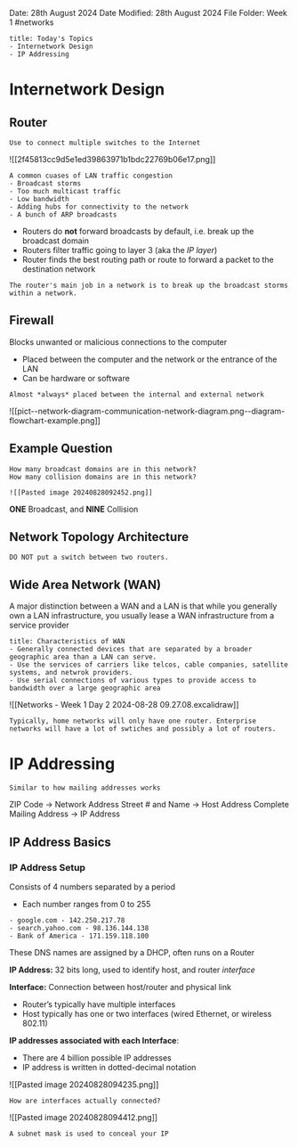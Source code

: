 Date: 28th August 2024
Date Modified: 28th August 2024
File Folder: Week 1
#networks

```ad-summary
title: Today's Topics
- Internetwork Design
- IP Addressing
```

# Internetwork Design

## Router

```ad-important
Use to connect multiple switches to the Internet
```


![[2f45813cc9d5e1ed39863971b1bdc22769b06e17.png]]


```ad-warning
A common cuases of LAN traffic congestion
- Broadcast storms
- Too much multicast traffic
- Low bandwidth
- Adding hubs for connectivity to the network
- A bunch of ARP broadcasts
```

- Routers do **not** forward broadcasts by default, i.e. break up the broadcast domain
- Routers filter traffic going to layer 3 (aka the *IP layer*)
- Router finds the best routing path or route to forward a packet to the destination network

```ad-important
The router's main job in a network is to break up the broadcast storms within a network. 
```

## Firewall

Blocks unwanted or malicious connections to the computer
- Placed between the computer and the network or the entrance of the LAN
- Can be hardware or software

```ad-note
Almost *always* placed between the internal and external network
```

![[pict--network-diagram-communication-network-diagram.png--diagram-flowchart-example.png]]

## Example Question

```ad-question
How many broadcast domains are in this network?
How many collision domains are in this network?

![[Pasted image 20240828092452.png]]
```

**ONE** Broadcast, and **NINE** Collision

## Network Topology Architecture

```ad-warning
DO NOT put a switch between two routers.
```

## Wide Area Network (WAN)

A major distinction between a WAN and a LAN is that while you generally own a LAN infrastructure, you usually lease a WAN infrastructure from a service provider

```ad-example
title: Characteristics of WAN
- Generally connected devices that are separated by a broader geographic area than a LAN can serve.
- Use the services of carriers like telcos, cable companies, satellite systems, and netwrok providers.
- Use serial connections of various types to provide access to bandwidth over a large geographic area
```

![[Networks - Week 1 Day 2 2024-08-28 09.27.08.excalidraw]]

```ad-important
Typically, home networks will only have one router. Enterprise networks will have a lot of swtiches and possibly a lot of routers.
```

# IP Addressing

```ad-note
Similar to how mailing addresses works
```

ZIP Code $\rightarrow$ Network Address
Street # and Name $\rightarrow$ Host Address
Complete Mailing Address $\rightarrow$ IP Address

## IP Address Basics

### IP Address Setup

Consists of 4 numbers separated by a period
- Each number ranges from 0 to 255

```ad-example
- google.com - 142.250.217.78
- search.yahoo.com - 98.136.144.138
- Bank of America - 171.159.118.100
```

These DNS names are assigned by a DHCP, often runs on a Router

**IP Address:** 32 bits long, used to identify host, and router *interface*

**Interface:** Connection between host/router and physical link
- Router’s typically have multiple interfaces
- Host typically has one or two interfaces (wired Ethernet, or wireless 802.11)

**IP addresses associated with each Interface**:
- There are 4 billion possible IP addresses
- IP address is written in dotted-decimal notation

![[Pasted image 20240828094235.png]]

```ad-question
How are interfaces actually connected?
```

![[Pasted image 20240828094412.png]]

```ad-note
A subnet mask is used to conceal your IP
```

